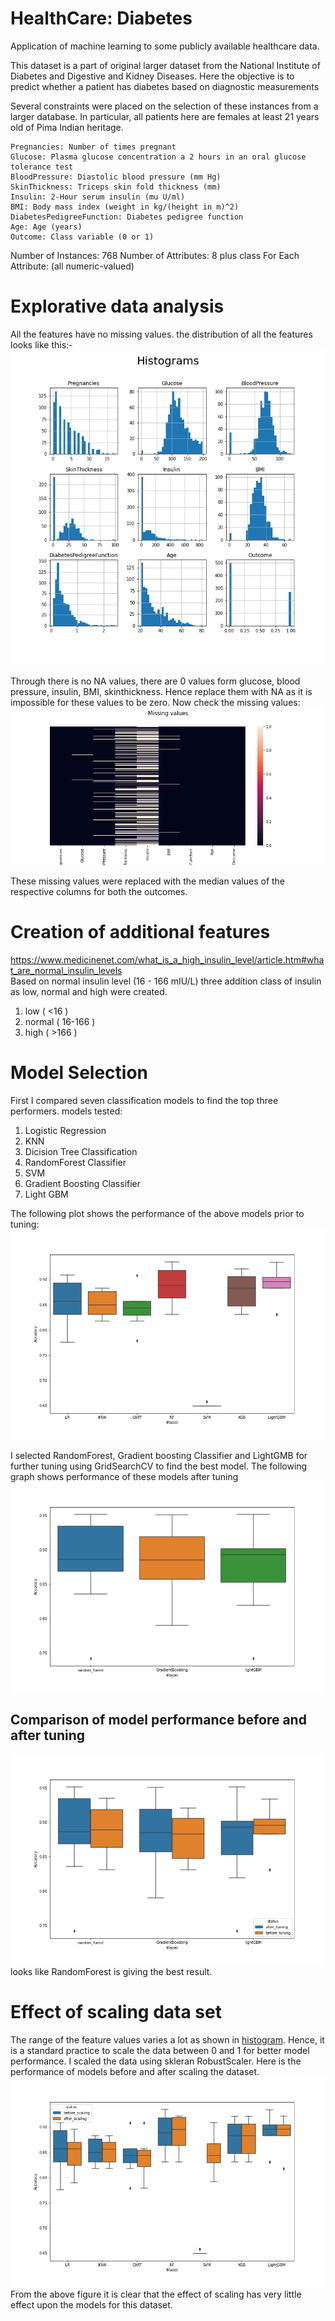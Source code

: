 # HealthCare: Diabetes

Application of machine learning to some publicly available healthcare data.

This dataset is a part of original larger dataset from the National Institute of Diabetes and Digestive and Kidney Diseases.
Here the objective is to predict whether a patient has diabetes based on diagnostic measurements

Several constraints were placed on the selection of these instances from a larger database. In particular, all patients here are females at least 21 years old of Pima Indian heritage.

    Pregnancies: Number of times pregnant
    Glucose: Plasma glucose concentration a 2 hours in an oral glucose tolerance test
    BloodPressure: Diastolic blood pressure (mm Hg)
    SkinThickness: Triceps skin fold thickness (mm)
    Insulin: 2-Hour serum insulin (mu U/ml)
    BMI: Body mass index (weight in kg/(height in m)^2)
    DiabetesPedigreeFunction: Diabetes pedigree function
    Age: Age (years)
    Outcome: Class variable (0 or 1)

Number of Instances: 768
Number of Attributes: 8 plus class
For Each Attribute: (all numeric-valued)

# Explorative data analysis
All the features have no missing values.
the distribution of all the features looks like this:-
![hist](images/histogram.png)

Through there is no NA values, there are 0 values form glucose, blood pressure, insulin, BMI, skinthickness. Hence replace them with NA as it is impossible for these values to be zero. 
Now check the missing values:  
![missing values in featuers](images/missing_values.png)  

These missing values were replaced with the median values of the respective columns for both the outcomes.

# Creation of additional features

https://www.medicinenet.com/what_is_a_high_insulin_level/article.htm#what_are_normal_insulin_levels  
Based on normal insulin level (16 - 166 mIU/L) three addition class of insulin as low, normal and high were created.
1. low ( <16 )
2. normal ( 16-166 )
3. high ( >166 )

# Model Selection
First I compared seven classification models to find the top three performers. 
models tested:
1. Logistic Regression 
2. KNN
3. Dicision Tree Classification
4. RandomForest Classifier
5. SVM
6. Gradient Boosting Classifier
7. Light GBM

The following plot shows the performance of the above models prior to tuning:
![](images/Model_performance_before_tuning.png)

I selected RandomForest, Gradient boosting Classifier and LightGMB for further tuning using GridSearchCV to find the best model.
The following graph shows performance of these models after tuning  
![](images/Model_performance_after_tuning.png)  
## Comparison of model performance before and after tuning
![](images/comparison_before_after_tuning.png) 
looks like RandomForest is giving the best result.

# Effect of scaling data set
The range of the feature values varies a lot as shown in [histogram](#explorative-data-analysis). Hence, it is a standard practice to scale the data between 0 and 1 for better model performance. I scaled the data using skleran RobustScaler.
Here is the performance of models before and after scaling the dataset.
![](images/Model_performance_comparison_scaling_s.png)
From the above figure it is clear that the effect of scaling has very little effect upon the models for this dataset.

